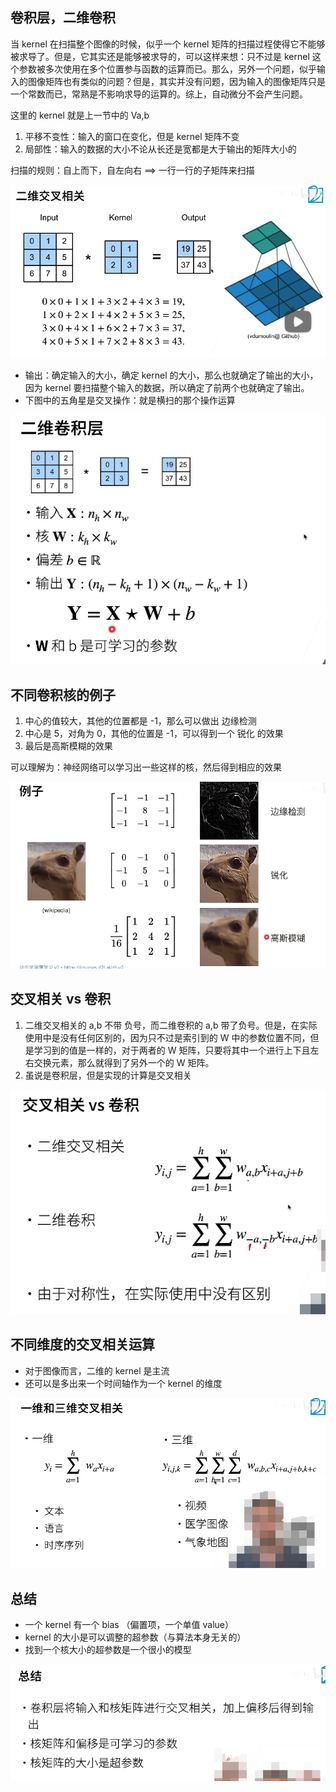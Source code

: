 ## 卷积层，二维卷积

当 kernel 在扫描整个图像的时候，似乎一个 kernel 矩阵的扫描过程使得它不能够被求导了。但是，它其实还是能够被求导的，可以这样来想：只不过是 kernel 这个参数被多次使用在多个位置参与函数的运算而已。那么，另外一个问题，似乎输入的图像矩阵也有类似的问题？但是，其实并没有问题，因为输入的图像矩阵只是一个常数而已，常熟是不影响求导的运算的。综上，自动微分不会产生问题。

这里的 kernel 就是上一节中的 Va,b

1. 平移不变性：输入的窗口在变化，但是 kernel 矩阵不变
2. 局部性：输入的数据的大小不论从长还是宽都是大于输出的矩阵大小的

扫描的规则：自上而下，自左向右 ==> 一行一行的子矩阵来扫描

![image-20220601214615999](02-Convolutions-for-Images.assets/image-20220601214615999.png)

- 输出：确定输入的大小，确定 kernel 的大小，那么也就确定了输出的大小，因为 kernel 要扫描整个输入的数据，所以确定了前两个也就确定了输出。
- 下图中的五角星是交叉操作：就是横扫的那个操作运算

![image-20220602161240564](02-Convolutions-for-Images.assets/image-20220602161240564.png)



## 不同卷积核的例子

1. 中心的值较大，其他的位置都是 -1，那么可以做出 边缘检测
2. 中心是 5，对角为 0，其他的位置是 -1，可以得到一个 锐化 的效果
3. 最后是高斯模糊的效果

可以理解为：神经网络可以学习出一些这样的核，然后得到相应的效果

![image-20220602161723680](02-Convolutions-for-Images.assets/image-20220602161723680.png)



## 交叉相关 vs 卷积

1. 二维交叉相关的 a,b 不带 负号，而二维卷积的 a,b 带了负号。但是，在实际使用中是没有任何区别的，因为只不过是索引到的 W 中的参数位置不同，但是学习到的值是一样的，对于两者的 W 矩阵，只要将其中一个进行上下且左右交换元素，那么就得到了另外一个的 W 矩阵。
2. 虽说是卷积层，但是实现的计算是交叉相关

![image-20220602162130967](02-Convolutions-for-Images.assets/image-20220602162130967.png)



## 不同维度的交叉相关运算

- 对于图像而言，二维的 kernel 是主流
- 还可以是多出来一个时间轴作为一个 kernel 的维度

![image-20220602162335344](02-Convolutions-for-Images.assets/image-20220602162335344.png)



## 总结

- 一个 kernel 有一个 bias （偏置项，一个单值 value）
- kernel 的大小是可以调整的超参数（与算法本身无关的）
- 找到一个核大小的超参数是一个很小的模型

![image-20220602162525155](02-Convolutions-for-Images.assets/image-20220602162525155.png)


